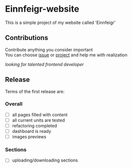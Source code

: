 # Einnfeigr-website
This is a simple project of my website called 'Einnfeigr'

## Contributions
Contribute anything you consider important  <br />
You can choose [issue](https://github.com/Studiedlist/Einnfeigr-website/issues) or [project](https://github.com/Studiedlist/Einnfeigr-website/projects) and help me with realization

*looking for talented frontend developer*

## Release
Terms of the first release are:
### Overall
* [ ] all pages filled with content
* [ ] all current units are tested
* [ ] refactoring completed
* [ ] dashboard is ready
* [ ] images previews
### Sections
* [ ] uploading/downloading sections
